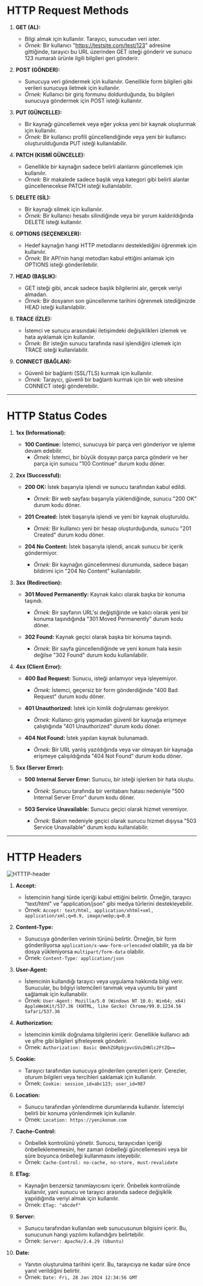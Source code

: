 # HTTP Request Methods

1. **GET (AL):**
   - Bilgi almak için kullanılır. Tarayıcı, sunucudan veri ister.
   - *Örnek:* Bir kullanıcı "https://testsite.com/test/123" adresine gittiğinde, tarayıcı bu URL üzerinden GET isteği gönderir ve sunucu 123 numaralı ürünle ilgili bilgileri geri gönderir.

2. **POST (GÖNDER):**
   - Sunucuya veri göndermek için kullanılır. Genellikle form bilgileri gibi verileri sunucuya iletmek için kullanılır.
   - *Örnek:* Kullanıcı bir giriş formunu doldurduğunda, bu bilgileri sunucuya göndermek için POST isteği kullanılır.

3. **PUT (GÜNCELLE):**
   - Bir kaynağı güncellemek veya eğer yoksa yeni bir kaynak oluşturmak için kullanılır.
   - *Örnek:* Bir kullanıcı profili güncellendiğinde veya yeni bir kullanıcı oluşturulduğunda PUT isteği kullanılabilir.

4. **PATCH (KISMİ GÜNCELLE):**
   - Genellikle bir kaynağın sadece belirli alanlarını güncellemek için kullanılır.
   - *Örnek:* Bir makalede sadece başlık veya kategori gibi belirli alanlar güncellenecekse PATCH isteği kullanılabilir.

5. **DELETE (SİL):**
   - Bir kaynağı silmek için kullanılır.
   - *Örnek:* Bir kullanıcı hesabı silindiğinde veya bir yorum kaldırıldığında DELETE isteği kullanılır.

6. **OPTIONS (SEÇENEKLER):**
   - Hedef kaynağın hangi HTTP metodlarını desteklediğini öğrenmek için kullanılır.
   - *Örnek:* Bir API'nin hangi metodları kabul ettiğini anlamak için OPTIONS isteği gönderilebilir.

7. **HEAD (BAŞLIK):**
   - GET isteği gibi, ancak sadece başlık bilgilerini alır, gerçek veriyi almadan.
   - *Örnek:* Bir dosyanın son güncellenme tarihini öğrenmek istediğinizde HEAD isteği kullanılabilir.

8. **TRACE (İZLE):**
   - İstemci ve sunucu arasındaki iletişimdeki değişiklikleri izlemek ve hata ayıklamak için kullanılır.
   - *Örnek:* Bir isteğin sunucu tarafında nasıl işlendiğini izlemek için TRACE isteği kullanılabilir.

9. **CONNECT (BAĞLAN):**
   - Güvenli bir bağlantı (SSL/TLS) kurmak için kullanılır.
   - *Örnek:* Tarayıcı, güvenli bir bağlantı kurmak için bir web sitesine CONNECT isteği gönderebilir.

---

# HTTP Status Codes

1. **1xx (Informational):**
   - **100 Continue:** İstemci, sunucuya bir parça veri gönderiyor ve işleme devam edebilir.
     - *Örnek:* İstemci, bir büyük dosyayı parça parça gönderir ve her parça için sunucu "100 Continue" durum kodu döner.

2. **2xx (Successful):**
   - **200 OK:** İstek başarıyla işlendi ve sunucu tarafından kabul edildi.
     - *Örnek:* Bir web sayfası başarıyla yüklendiğinde, sunucu "200 OK" durum kodu döner.

   - **201 Created:** İstek başarıyla işlendi ve yeni bir kaynak oluşturuldu.
     - *Örnek:* Bir kullanıcı yeni bir hesap oluşturduğunda, sunucu "201 Created" durum kodu döner.

   - **204 No Content:** İstek başarıyla işlendi, ancak sunucu bir içerik göndermiyor.
     - *Örnek:* Bir kaynağın güncellenmesi durumunda, sadece başarı bildirimi için "204 No Content" kullanılabilir.

3. **3xx (Redirection):**
   - **301 Moved Permanently:** Kaynak kalıcı olarak başka bir konuma taşındı.
     - *Örnek:* Bir sayfanın URL'si değiştiğinde ve kalıcı olarak yeni bir konuma taşındığında "301 Moved Permanently" durum kodu döner.

   - **302 Found:** Kaynak geçici olarak başka bir konuma taşındı.
     - *Örnek:* Bir sayfa güncellendiğinde ve yeni konum hala kesin değilse "302 Found" durum kodu kullanılabilir.

4. **4xx (Client Error):**
   - **400 Bad Request:** Sunucu, isteği anlamıyor veya işleyemiyor.
     - *Örnek:* İstemci, geçersiz bir form gönderdiğinde "400 Bad Request" durum kodu döner.

   - **401 Unauthorized:** İstek için kimlik doğrulaması gerekiyor.
     - *Örnek:* Kullanıcı giriş yapmadan güvenli bir kaynağa erişmeye çalıştığında "401 Unauthorized" durum kodu döner.

   - **404 Not Found:** İstek yapılan kaynak bulunamadı.
     - *Örnek:* Bir URL yanlış yazıldığında veya var olmayan bir kaynağa erişmeye çalışıldığında "404 Not Found" durum kodu döner.

5. **5xx (Server Error):**
   - **500 Internal Server Error:** Sunucu, bir isteği işlerken bir hata oluştu.
     - *Örnek:* Sunucu tarafında bir veritabanı hatası nedeniyle "500 Internal Server Error" durum kodu döner.

   - **503 Service Unavailable:** Sunucu geçici olarak hizmet veremiyor.
     - *Örnek:* Bakım nedeniyle geçici olarak sunucu hizmet dışıysa "503 Service Unavailable" durum kodu kullanılabilir.

---

# HTTP Headers

![HTTTP-header](https://github.com/kaaneeksi/HTTP/blob/main/G%C3%B6rseller/HTTP%20Header.png?raw=true)

1. **Accept:**
    - İstemcinin hangi türde içeriği kabul ettiğini belirtir. Örneğin, tarayıcı "text/html" ve "application/json" gibi medya türlerini destekleyebilir.
    - Örnek: `Accept: text/html, application/xhtml+xml, application/xml;q=0.9, image/webp;q=0.8`

2. **Content-Type:**
    - Sunucuya gönderilen verinin türünü belirtir. Örneğin, bir form gönderiliyorsa `application/x-www-form-urlencoded` olabilir, ya da bir dosya yükleniyorsa `multipart/form-data` olabilir.
    - Örnek: `Content-Type: application/json`

3. **User-Agent:**
    - İstemcinin kullandığı tarayıcı veya uygulama hakkında bilgi verir. Sunucular, bu bilgiyi istemcileri tanımak veya uyumlu bir yanıt sağlamak için kullanabilir.
    - Örnek: `User-Agent: Mozilla/5.0 (Windows NT 10.0; Win64; x64) AppleWebKit/537.36 (KHTML, like Gecko) Chrome/99.0.1234.56 Safari/537.36`

4. **Authorization:**
    - İstemcinin kimlik doğrulama bilgilerini içerir. Genellikle kullanıcı adı ve şifre gibi bilgileri şifreleyerek gönderir.
    - Örnek: `Authorization: Basic QWxhZGRpbjpvcGVuIHNlc2FtZQ==`

5. **Cookie:**
    - Tarayıcı tarafından sunucuya gönderilen çerezleri içerir. Çerezler, oturum bilgileri veya tercihleri saklamak için kullanılır.
    - Örnek: `Cookie: session_id=abc123; user_id=987`

6. **Location:**
    - Sunucu tarafından yönlendirme durumlarında kullanılır. İstemciyi belirli bir konuma yönlendirmek için kullanılır.
    - Örnek: `Location: https://yenikonum.com`

7. **Cache-Control:**
    - Önbellek kontrolünü yönetir. Sunucu, tarayıcıdan içeriği önbelleklememesini, her zaman önbelleği güncellemesini veya bir süre boyunca önbelleği kullanmasını isteyebilir.
    - Örnek: `Cache-Control: no-cache, no-store, must-revalidate`

8. **ETag:**
    - Kaynağın benzersiz tanımlayıcısını içerir. Önbellek kontrolünde kullanılır, yani sunucu ve tarayıcı arasında sadece değişiklik yapıldığında veriyi almak için kullanılır.
    - Örnek: `ETag: "abcdef"`

9. **Server:**
    - Sunucu tarafından kullanılan web sunucusunun bilgisini içerir. Bu, sunucunun hangi yazılımı kullandığını belirtebilir.
    - Örnek: `Server: Apache/2.4.29 (Ubuntu)`

10. **Date:**
    - Yanıtın oluşturulma tarihini içerir. Bu, tarayıcıya ne kadar süre önce yanıt verildiğini belirtir.
    - Örnek: `Date: Fri, 28 Jan 2024 12:34:56 GMT`
